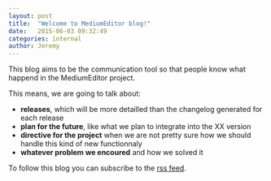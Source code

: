 ```yaml
---
layout: post
title:  "Welcome to MediumEditor blog!"
date:   2015-06-03 09:32:49
categories: internal
author: Jeremy
---
```

This blog aims to be the communication tool so that people know what happend in the MediumEditor project.

This means, we are going to talk about:

 - **releases**, which will be more detailled than the changelog generated for each release
 - **plan for the future**, like what we plan to integrate into the XX version
 - **directive for the project** when we are not pretty sure how we should handle this kind of new functionnaly
 - **whatever problem we encoured** and how we solved it

To follow this blog you can subscribe to the [rss feed](/feed.xml).

